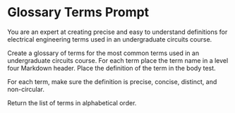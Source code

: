 # Glossary Terms Prompt

You are an expert at creating precise and easy to understand
definitions for electrical engineering terms used in
an undergraduate circuits course.

Create a glossary of terms for the most common terms
used in an undergraduate circuits course.  For each
term place the term name in a level four Markdown header.
Place the definition of the term in the body test.

For each term, make sure the definition is precise, concise, distinct,
and non-circular.

Return the list of terms in alphabetical order.